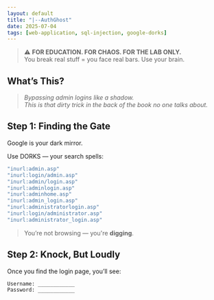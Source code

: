 ```yaml
---
layout: default
title: "|--AuthGhost"
date: 2025-07-04
tags: [web-application, sql-injection, google-dorks]
---
```


> ⚠️ **FOR EDUCATION. FOR CHAOS. FOR THE LAB ONLY.**  
> You break real stuff = you face real bars. Use your brain.

##  What’s This?

> *Bypassing admin logins like a shadow.  
> This is that dirty trick in the back of the book no one talks about.*


## Step 1: Finding the Gate

Google is your dark mirror.

Use DORKS — your search spells:
```bash
"inurl:admin.asp"
"inurl:login/admin.asp"
"inurl:admin/login.asp"
"inurl:adminlogin.asp"
"inurl:adminhome.asp"
"inurl:admin_login.asp"
"inurl:administratorlogin.asp"
"inurl:login/administrator.asp"
"inurl:administrator_login.asp"
```

> You’re not browsing — you're **digging**.

## Step 2: Knock, But Loudly

Once you find the login page, you’ll see:
```bash
Username: ____________
Password: ____________



